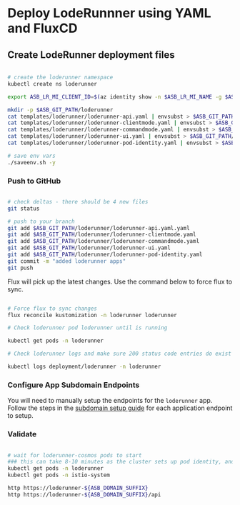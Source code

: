 # Deploy LodeRunnner using YAML and FluxCD

## Create LodeRunner deployment files

```bash

# create the loderunner namespace
kubectl create ns loderunner

export ASB_LR_MI_CLIENT_ID=$(az identity show -n $ASB_LR_MI_NAME -g $ASB_RG_CORE --query "clientId" -o tsv)

mkdir -p $ASB_GIT_PATH/loderunner
cat templates/loderunner/loderunner-api.yaml | envsubst > $ASB_GIT_PATH/loderunner/loderunner-api.yaml
cat templates/loderunner/loderunner-clientmode.yaml | envsubst > $ASB_GIT_PATH/loderunner/loderunner-clientmode.yaml
cat templates/loderunner/loderunner-commandmode.yaml | envsubst > $ASB_GIT_PATH/loderunner/loderunner-commandmode.yaml
cat templates/loderunner/loderunner-ui.yaml | envsubst > $ASB_GIT_PATH/loderunner/loderunner-ui.yaml
cat templates/loderunner/loderunner-pod-identity.yaml | envsubst > $ASB_GIT_PATH/loderunner/loderunner-pod-identity.yaml

# save env vars
./saveenv.sh -y

```

### Push to GitHub

```bash

# check deltas - there should be 4 new files
git status

# push to your branch
git add $ASB_GIT_PATH/loderunner/loderunner-api.yaml.yaml
git add $ASB_GIT_PATH/loderunner/loderunner-clientmode.yaml
git add $ASB_GIT_PATH/loderunner/loderunner-commandmode.yaml
git add $ASB_GIT_PATH/loderunner/loderunner-ui.yaml
git add $ASB_GIT_PATH/loderunner/loderunner-pod-identity.yaml
git commit -m "added loderunner apps"
git push

```

Flux will pick up the latest changes. Use the command below to force flux to sync.

```bash

# Force flux to sync changes
flux reconcile kustomization -n loderunner loderunner

# Check loderunner pod loderunner until is running

kubectl get pods -n loderunner

# Check loderunner logs and make sure 200 status code entries do exist for both loderunner-ui and loderunner-api

kubectl logs deployment/loderunner -n loderunner

```

### Configure App Subdomain Endpoints

You will need to manually setup the endpoints for the `loderunner` app. Follow the steps in the [subdomain setup guide](../README.md#create-a-subdomain-endpoint) for each application endpoint to setup.

### Validate

```bash

# wait for loderunner-cosmos pods to start
### this can take 8-10 minutes as the cluster sets up pod identity, and secrets via the csi driver
kubectl get pods -n loderunner
kubectl get pods -n istio-system

http https://loderunner-${ASB_DOMAIN_SUFFIX}
http https://loderunner-${ASB_DOMAIN_SUFFIX}/api

```
